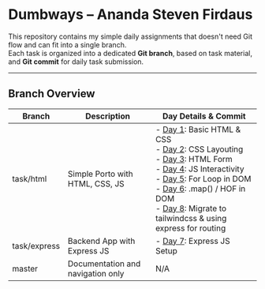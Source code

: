 # Dumbways – Ananda Steven Firdaus

This repository contains my simple daily assignments that doesn't need Git flow and can fit into a single branch.  
Each task is organized into a dedicated **Git branch**, based on task material, and **Git commit** for daily task submission.

---

## Branch Overview

| Branch       | Description                       | Day Details & Commit                                                                                                                                                                                                                                                                                                                                                                                                                                                                                                                                                                                                                                                                                                                                                                                                                                                                                                       |
| ------------ | --------------------------------- | -------------------------------------------------------------------------------------------------------------------------------------------------------------------------------------------------------------------------------------------------------------------------------------------------------------------------------------------------------------------------------------------------------------------------------------------------------------------------------------------------------------------------------------------------------------------------------------------------------------------------------------------------------------------------------------------------------------------------------------------------------------------------------------------------------------------------------------------------------------------------------------------------------------------------- |
| task/html    | Simple Porto with HTML, CSS, JS   | - [Day 1](https://github.com/freikugel0/dumbways_steven/tree/59668dddb579209bca3faf99dff20c318b5b5dd6): Basic HTML & CSS<br>- [Day 2](https://github.com/freikugel0/dumbways_steven/tree/59668dddb579209bca3faf99dff20c318b5b5dd6): CSS Layouting<br>- [Day 3](https://github.com/freikugel0/dumbways_steven/tree/b6aee6fc7fd7d199512059b330d9b4aa84d196df): HTML Form<br>- [Day 4](https://github.com/freikugel0/dumbways_steven/tree/414fdc5512ab2b91659945770d0e330f59703043): JS Interactivity<br>- [Day 5](https://github.com/freikugel0/dumbways_steven/tree/c1e52ea5c2eef13612bfc74e4f6e32ad7790806e): For Loop in DOM<br>- [Day 6](https://github.com/freikugel0/dumbways_steven/tree/867c18e484ab142ce809e9ae7c067a1c36671164): .map() / HOF in DOM<br>- [Day 8](https://github.com/freikugel0/dumbways_steven/tree/8f61d0cb34f087466ff9dcb95affc6e0141797f7): Migrate to tailwindcss & using express for routing |
| task/express | Backend App with Express JS       | - [Day 7](https://github.com/freikugel0/dumbways_steven/tree/e6afb566dbba742f4390c9a845310a13f6da546c): Express JS Setup                                                                                                                                                                                                                                                                                                                                                                                                                                                                                                                                                                                                                                                                                                                                                                                                   |
| master       | Documentation and navigation only | N/A                                                                                                                                                                                                                                                                                                                                                                                                                                                                                                                                                                                                                                                                                                                                                                                                                                                                                                                        |
